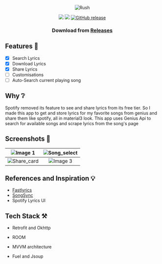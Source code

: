 <div align="center"> 

![Rush](https://github.com/shub39/Rush/assets/143277026/60140578-3ad3-4be3-9b06-460987f7dc38)


![](https://img.shields.io/github/last-commit/shub39/Rush?&style=for-the-badge&color=FFB1C8&logoColor=D9E0EE&labelColor=292324)
![](https://img.shields.io/github/repo-size/shub39/Rush?color=CAC992&label=SIZE&logo=googledrive&style=for-the-badge&logoColor=D9E0EE&labelColor=292324)
[![GitHub release](https://img.shields.io/github/v/release/Shub39/Rush?include_prereleases&style=for-the-badge)](https://github.com/shub39/Rush/releases)

</div>

<div align="center"> 

### Download from [Releases](https://github.com/shub39/Rush/releases)

</div>


## Features 🌠
- [x] Search Lyrics
- [x] Download Lyrics
- [x] Share Lyrics
- [ ] Customisations
- [ ] Auto-Search current playing song   

## Why ❔
Spotify removed its feature to see and share lyrics from its free tier. So I made this app to get and store lyrics for my favorite songs from genius and share them like spotify, all in material3 look.
This app uses Genius Api to search for available songs and scrape lyrics from the song's page

## Screenshots 🌟

| ![Image 1](https://github.com/shub39/Rush/assets/143277026/502234cd-9c45-4a86-8119-88b4924d86f9) | ![Song_select](https://github.com/shub39/Rush/assets/143277026/2d93db59-cf10-4a40-bbae-7a89bf0890e6) |
|:------------------------------------------------------------------------------------------------:|:-------------------------------------------------------------------------------------------------------------------:|
| ![Share_card](https://github.com/shub39/Rush/assets/143277026/3e96319a-0c10-4e54-9c98-a273c64b36cf) | ![Image 3](https://github.com/shub39/Rush/assets/143277026/6b0ecffb-8f47-4f89-9734-632cb5b1fca5) |

## References and Inspiration 💡
- [Fastlyrics](https://github.com/TecCheck/FastLyrics)
- [SongSync](https://github.com/Lambada10/SongSync)
- Spotify Lyrics UI

## Tech Stack ⚒️

- Retrofit and Okhttp

- ROOM

- MVVM architecture

- Fuel and Jsoup
